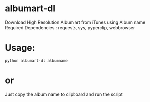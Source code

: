 # albumart-dl
Download High Resolution Album art from iTunes  using Album name
Required Dependencies : requests, sys, pyperclip, webbrowser

# Usage:
`python albumart-dl albumname`

# or    
  
  Just copy the album name to clipboard and run the script
